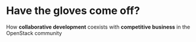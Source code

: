 # Have the gloves come off?

How **collaborative development** coexists with **competitive business**
in the OpenStack community

